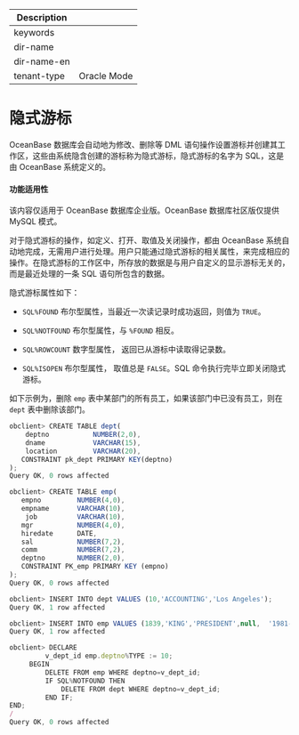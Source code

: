 | Description   |                 |
|---------------|-----------------|
| keywords      |                 |
| dir-name      |                 |
| dir-name-en   |                 |
| tenant-type   | Oracle Mode     |

# 隐式游标

OceanBase 数据库会自动地为修改、删除等 DML 语句操作设置游标并创建其工作区，这些由系统隐含创建的游标称为隐式游标，隐式游标的名字为 SQL，这是由 OceanBase 系统定义的。

  <main id="notice" >
    <h4>功能适用性</h4>
    <p>该内容仅适用于 OceanBase 数据库企业版。OceanBase 数据库社区版仅提供 MySQL 模式。</p>
  </main>

对于隐式游标的操作，如定义、打开、取值及关闭操作，都由 OceanBase 系统自动地完成，无需用户进行处理。用户只能通过隐式游标的相关属性，来完成相应的操作。在隐式游标的工作区中，所存放的数据是与用户自定义的显示游标无关的，而是最近处理的一条 SQL 语句所包含的数据。

隐式游标属性如下：

* `SQL%FOUND` 布尔型属性，当最近一次读记录时成功返回，则值为 `TRUE`。

  

* `SQL%NOTFOUND` 布尔型属性，与 `%FOUND` 相反。

  

* `SQL%ROWCOUNT` 数字型属性， 返回已从游标中读取得记录数。

  

* `SQL%ISOPEN` 布尔型属性， 取值总是 `FALSE`。SQL 命令执行完毕立即关闭隐式游标。

  




如下示例为，删除 `emp` 表中某部门的所有员工，如果该部门中已没有员工，则在 `dept` 表中删除该部门。

```javascript
obclient> CREATE TABLE dept(  
    deptno           NUMBER(2,0),  
    dname            VARCHAR(15),  
    location         VARCHAR(20),   
   CONSTRAINT pk_dept PRIMARY KEY(deptno)  
);
Query OK, 0 rows affected 

obclient> CREATE TABLE emp(  
   empno         NUMBER(4,0),  
   empname       VARCHAR(10),  
    job          VARCHAR(10),  
   mgr           NUMBER(4,0),  
   hiredate      DATE,  
   sal           NUMBER(7,2),  
   comm          NUMBER(7,2),        
   deptno        NUMBER(2,0),   
   CONSTRAINT PK_emp PRIMARY KEY (empno)
);
Query OK, 0 rows affected 

obclient> INSERT INTO dept VALUES (10,'ACCOUNTING','Los Angeles');
Query OK, 1 row affected 

obclient> INSERT INTO emp VALUES (1839,'KING','PRESIDENT',null,  '1981-11-17',5000,null,10);
Query OK, 1 row affected 

obclient> DECLARE
         v_dept_id emp.deptno%TYPE := 10;
     BEGIN
         DELETE FROM emp WHERE deptno=v_dept_id;
         IF SQL%NOTFOUND THEN
             DELETE FROM dept WHERE deptno=v_dept_id;
         END IF;
END;
/
Query OK, 0 rows affected 
```



